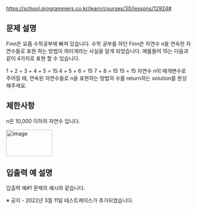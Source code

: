 https://school.programmers.co.kr/learn/courses/30/lessons/12924#


## 문제 설명
Finn은 요즘 수학공부에 빠져 있습니다. 수학 공부를 하던 Finn은 자연수 n을 연속한 자연수들로 표현 하는 방법이 여러개라는 사실을 알게 되었습니다. 예를들어 15는 다음과 같이 4가지로 표현 할 수 있습니다.

1 + 2 + 3 + 4 + 5 = 15
4 + 5 + 6 = 15
7 + 8 = 15
15 = 15
자연수 n이 매개변수로 주어질 때, 연속된 자연수들로 n을 표현하는 방법의 수를 return하는 solution를 완성해주세요.

## 제한사항
n은 10,000 이하의 자연수 입니다.

<img width="125" height="72" alt="image" src="https://github.com/user-attachments/assets/b614d2b1-36e7-4b0c-8745-1304e1348ff8" />


## 입출력 예 설명
입출력 예#1
문제의 예시와 같습니다.

※ 공지 - 2022년 3월 11일 테스트케이스가 추가되었습니다.
